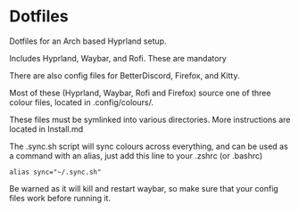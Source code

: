 # Dotfiles
Dotfiles for an Arch based Hyprland setup.

Includes Hyprland, Waybar, and Rofi. These are mandatory

There are also config files for BetterDiscord, Firefox, and Kitty.


Most of these (Hyprland, Waybar, Rofi and Firefox) source one of three colour files, located in .config/colours/.

These files must be symlinked into various directories. More instructions are located in Install.md

The .sync.sh script will sync colours across everything, and can be used as a command with an alias, just add this line to your .zshrc (or .bashrc)

`alias sync="~/.sync.sh"`

Be warned as it will kill and restart waybar, so make sure that your config files work before running it.
